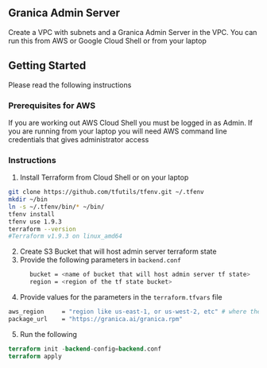 ## Granica Admin Server

Create a VPC with subnets and a Granica Admin Server in the VPC.
You can run this from AWS or Google Cloud Shell or from your laptop

## Getting Started

Please read the following instructions

### Prerequisites for AWS


If you are working out AWS Cloud Shell you must be logged in as Admin. If you are running from your laptop you will need AWS command line credentials that gives administrator access

### Instructions

1. Install Terraform from Cloud Shell or on your laptop
```bash
git clone https://github.com/tfutils/tfenv.git ~/.tfenv
mkdir ~/bin
ln -s ~/.tfenv/bin/* ~/bin/
tfenv install
tfenv use 1.9.3
terraform --version
#Terraform v1.9.3 on linux_amd64
```
2. Create S3 Bucket that will host admin server terraform state
3. Provide the following parameters in `backend.conf`
```bash
      bucket = <name of bucket that will host admin server tf state>
      region = <region of the tf state bucket>
```
4. Provide values for the parameters in the `terraform.tfvars` file
```bash
aws_region     = "region like us-east-1, or us-west-2, etc" # where the product will be installed
package_url    = "https://granica.ai/granica.rpm"
```
5. Run the following
```terraform
terraform init -backend-config=backend.conf
terraform apply
```

